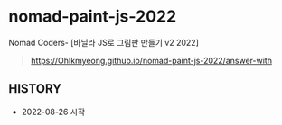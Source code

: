 # nomad-paint-js-2022
Nomad Coders- [바닐라 JS로 그림판 만들기 v2 2022]

> https://OhIkmyeong.github.io/nomad-paint-js-2022/answer-with

## HISTORY
* 2022-08-26 시작